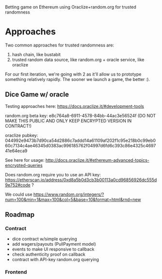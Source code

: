 Betting game on Ethereum using Oraclize+random.org for trusted randomness

# Approaches

Two common approaches for trusted randomness are:
1. hash chain, like bustabit
2. trusted random data source, like random.org + oracle service, like oraclize

For our first iteration, we're going with 2 as it'll allow us to prototype something relatively rapidly. The
sooner we launch a game, the better :).

## Dice Game w/ oracle

Testing approaches here: https://docs.oraclize.it/#development-tools

random.org beta key: e8c764a8-6911-4578-84bb-44ac3e56524f
(DO NOT MAKE THIS PUBLIC AND ONLY KEEP ENCRYPTED VERSION IN CONTRACT!)

oraclize pubkey: 044992e9473b7d90ca54d2886c7addd14a61109af202f1c95e218b0c99eb060c7134c4ae46345d0383ac996185762f04997d6fd6c393c86e4325c469741e64eca9

See here for usage: http://docs.oraclize.it/#ethereum-advanced-topics-encrypted-queries

Does random.org require you to use an API key:
https://etherscan.io/address/0xd8a5b0d3cb3b00113a0cd96856926dc555d9e752#code ?

We could use https://www.random.org/integers/?num=100&min=1&max=100&col=5&base=10&format=html&rnd=new

## Roadmap

### Contract
- dice contract w/simple querying
- add wagers/payouts (PullPayment model)
- events to make UI responsive to callback
- check authenticity proof on callback
- contract with API-key random.org querying

### Frontend

